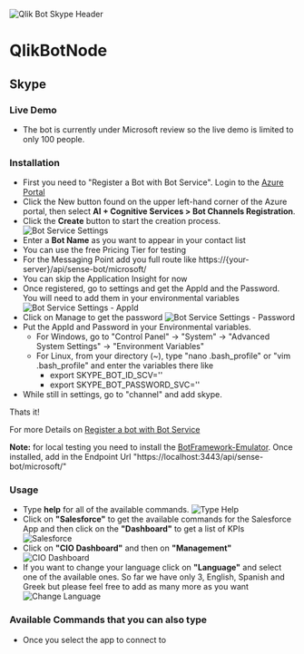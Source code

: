 ![Qlik Bot Skype Header](/screenshots/skype/Qlik_BOT_Headers_Skype.jpg?raw=true "Qlik Bot Skype Header")

# QlikBotNode 

## Skype

### Live Demo

- The bot is currently under Microsoft review so the live demo is limited to only 100 people. 

### Installation

- First you need to "Register a Bot with Bot Service". Login to the [Azure Portal](http://portal.azure.com/)
- Click the New button found on the upper left-hand corner of the Azure portal, then select **AI + Cognitive Services > Bot Channels Registration**.
- Click the **Create** button to start the creation process.
![Bot Service Settings](/screenshots/skype/registration-create-bot-service-blade.png?raw=true "Bot Service Settings")
- Enter a **Bot Name** as you want to appear in your contact list
- You can use the free Pricing Tier for testing
- For the Messaging Point add you full route like https://{your-server}/api/sense-bot/microsoft/
- You can skip the Application Insight for now
- Once registered, go to settings and get the AppId and the Password. You will need to add them in your environmental variables
![Bot Service Settings - AppId](/screenshots/skype/registration-settings-manage-link.png "Bot Service Settings - AppId")
- Click on Manage to get the password
![Bot Service Settings - Password](/screenshots/skype/registration-generate-app-password.png "Bot Service Settings - Password")
- Put the AppId and Password in your Environmental variables.
	- For Windows, go to "Control Panel" -> "System" -> "Advanced System Settings" -> "Environment Variables"
	- For Linux, from your directory (~), type "nano .bash_profile" or "vim .bash_profile" and enter the variables there like 
		- export SKYPE_BOT_ID_SCV=''
        - export SKYPE_BOT_PASSWORD_SVC=''
- While still in settings, go to "channel" and add skype.

Thats it!

For more Details on [Register a bot with Bot Service](https://docs.microsoft.com/en-us/bot-framework/bot-service-quickstart-registration "Register a bot with Bot Service")

**Note:** for local testing you need to install the [BotFramework-Emulator](https://github.com/Microsoft/BotFramework-Emulator "BotFramework-Emulator"). Once installed, add in the Endpoint Url "https://localhost:3443/api/sense-bot/microsoft/"

### Usage

- Type **help** for all of the available commands.
![Type Help](/screenshots/skype/chat-help.png "Type Help")
- Click on **"Salesforce"** to get the available commands for the Salesforce App and then click on the **"Dashboard"** to get a list of KPIs
![Salesforce](/screenshots/skype/chat-salesforce.png "Salesforce")
- Click on **"CIO Dashboard"** and then on **"Management"**
![CIO Dashboard](/screenshots/skype/chat-cio.png "CIO Dashboard")
- If you want to change your language click on **"Language"** and select one of the available ones. So far we have only 3, English, Spanish and Greek but please feel free to add as many more as you want
![Change Language](/screenshots/skype/chat-language.png "Change Language")


### Available Commands that you can also type

- Once you select the app to connect to

